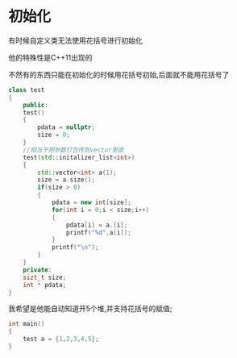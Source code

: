 # 初始化

有时候自定义类无法使用花括号进行初始化

他的特殊性是C++11出现的

不然有的东西只能在初始化的时候用花括号初始,后面就不能用花括号了

```cpp
class test
{
    public:
    test()
    {
        pdata = nullptr;
        size = 0;
    }
    //相当于把参数打包传到vector里面
    test(std::initalizer_list<int>)
    {
        std::vector<int> a(1);
        size = a.size();
        if(size > 0)
        {
            pdata = new int[size];
            for(int i = 0;i < size;i++)
            {
                pdata[i] = a.[i];
                printf("%d",a[i]);
			}
            printf("\n");
        }
    }
    private:
    sizt_t size;
    int * pdata;
}
```

我希望是他能自动知道开5个堆,并支持花括号的赋值;

```cpp
int main()
{
    test a = {1,2,3,4,5};
}
```

